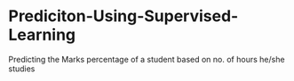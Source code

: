 # Prediciton-Using-Supervised-Learning
Predicting the Marks percentage of a student based on no. of hours he/she studies
